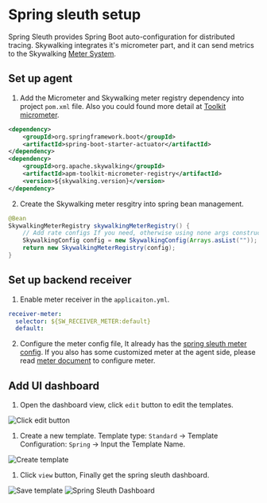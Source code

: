# Spring sleuth setup
Spring Sleuth provides Spring Boot auto-configuration for distributed tracing. Skywalking integrates it's micrometer part, 
and it can send metrics to the Skywalking [Meter System](./../../concepts-and-designs/meter.md).

## Set up agent

1. Add the Micrometer and Skywalking meter registry dependency into project `pom.xml` file. Also you could found more detail at [Toolkit micrometer](./../service-agent/java-agent/Application-toolkit-micrometer.md).
```xml
<dependency>
    <groupId>org.springframework.boot</groupId>
    <artifactId>spring-boot-starter-actuator</artifactId>
</dependency>
<dependency>
    <groupId>org.apache.skywalking</groupId>
    <artifactId>apm-toolkit-micrometer-registry</artifactId>
    <version>${skywalking.version}</version>
</dependency>
```

2. Create the Skywalking meter resgitry into spring bean management.
```java
@Bean
SkywalkingMeterRegistry skywalkingMeterRegistry() {
    // Add rate configs If you need, otherwise using none args construct
    SkywalkingConfig config = new SkywalkingConfig(Arrays.asList(""));
    return new SkywalkingMeterRegistry(config);
}
```

## Set up backend receiver

1. Enable meter receiver in the `applicaiton.yml`.
```yaml
receiver-meter:
  selector: ${SW_RECEIVER_METER:default}
  default:
```

2. Configure the meter config file, It already has the [spring sleuth meter config](../../../../oap-server/server-bootstrap/src/main/resources/meter-receive-config/spring.yaml).
If you also has some customized meter at the agent side, please read [meter document](backend-meter.md#meters-configure) to configure meter.

## Add UI dashboard

1. Open the dashboard view, click `edit` button to edit the templates.

![Click edit button](http://skywalking.apache.org/screenshots/8.0.0/spring-sleuth-setup-ui-1.png)

1. Create a new template. Template type: `Standard` -> Template Configuration: `Spring` -> Input the Template Name.

![Create template](http://skywalking.apache.org/screenshots/8.0.0/spring-sleuth-setup-ui-2.png)

1. Click `view` button, Finally get the spring sleuth dashboard.

![Save template](http://skywalking.apache.org/screenshots/8.0.0/spring-sleuth-setup-ui-3.png)
![Spring Sleuth Dashboard](http://skywalking.apache.org/screenshots/8.0.0/spring-sleuth-setup-ui-4.png)

